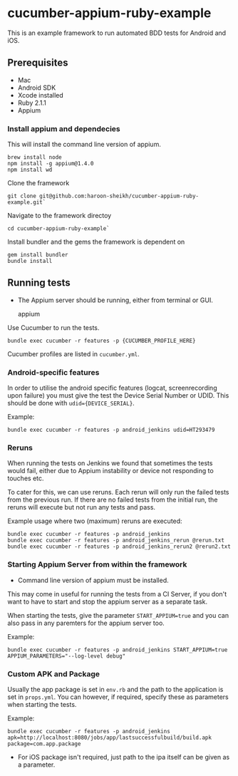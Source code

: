 # cucumber-appium-ruby-example

This is an example framework to run automated BDD tests for Android and iOS.

## Prerequisites

* Mac
* Android SDK
* Xcode installed
* Ruby 2.1.1
* Appium

### Install appium and dependecies
This will install the command line version of appium.

    brew install node
    npm install -g appium@1.4.0
    npm install wd

Clone the framework

    git clone git@github.com:haroon-sheikh/cucumber-appium-ruby-example.git`

Navigate to the framework directoy

    cd cucumber-appium-ruby-example`

Install bundler and the gems the framework is dependent on

    gem install bundler
    bundle install

## Running tests

* The Appium server should be running, either from terminal or GUI.

    appium

Use Cucumber to run the tests.

    bundle exec cucumber -r features -p {CUCUMBER_PROFILE_HERE}

Cucumber profiles are listed in `cucumber.yml`.

### Android-specific features
In order to utilise the android specific features (logcat, screenrecording upon failure) you must give the test the Device Serial Number or UDID. This should be done with `udid={DEVICE_SERIAL}`.

Example:

    bundle exec cucumber -r features -p android_jenkins udid=HT293479

### Reruns
When running the tests on Jenkins we found that sometimes the tests would fail, either due to Appium instability or device not responding to touches etc.

To cater for this, we can use reruns. Each rerun will only run the failed tests from the previous run. If there are no failed tests from the initial run, the reruns will execute but not run any tests and pass.

Example usage where two (maximum) reruns are executed:

    bundle exec cucumber -r features -p android_jenkins
    bundle exec cucumber -r features -p android_jenkins_rerun @rerun.txt
    bundle exec cucumber -r features -p android_jenkins_rerun2 @rerun2.txt

### Starting Appium Server from within the framework

* Command line version of appium must be installed.

This may come in useful for running the tests from a CI Server, if you don't want to have to start and stop the appium server as a separate task.

When starting the tests, give the parameter `START_APPIUM=true` and you can also pass in any paremters for the appium server too.

Example:

    bundle exec cucumber -r features -p android_jenkins START_APPIUM=true APPIUM_PARAMETERS="--log-level debug"

### Custom APK and Package
Usually the app package is set in `env.rb` and the path to the application is set in `props.yml`. You can however, if required, specify these as parameters when starting the tests.

Example:

    bundle exec cucumber -r features -p android_jenkins apk=http://localhost:8080/jobs/app/lastsuccessfulbuild/build.apk package=com.app.package

* For iOS package isn't required, just path to the ipa itself can be given as a parameter.
